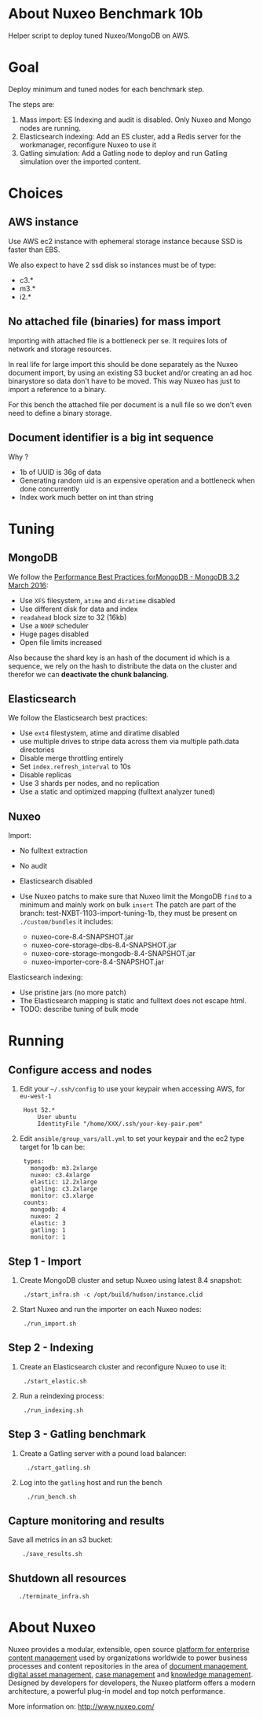 # About Nuxeo Benchmark 10b

Helper script to deploy tuned Nuxeo/MongoDB on AWS.

# Goal

  Deploy minimum and tuned nodes for each benchmark step.

  The steps are:
  1. Mass import: ES Indexing and audit is disabled. Only Nuxeo and Mongo nodes are running.
  2. Elasticsearch indexing: Add an ES cluster, add a Redis server for the workmanager, reconfigure Nuxeo to use it 
  3. Gatling simulation: Add a Gatling node to deploy and run Gatling simulation over the imported content.

# Choices

## AWS instance

  Use AWS ec2 instance with ephemeral storage instance because SSD is faster than EBS.

  We also expect to have 2 ssd disk so instances must be of type:

  - c3.*
  - m3.*
  - i2.*

## No attached file (binaries) for mass import

  Importing with attached file is a bottleneck per se. It requires lots of network and storage resources.

  In real life for large import this should be done separately as the Nuxeo document import,
  by using an existing S3 bucket and/or creating an ad hoc binarystore so data don't have to be moved.
  This way Nuxeo has just to import a reference to a binary.

  For this bench the attached file per document is a null file so we don't even need to define a binary storage.


## Document identifier is a big int sequence

   Why ?
   - 1b of UUID is 36g of data
   - Generating random uid is an expensive operation and a bottleneck when done concurrently
   - Index work much better on int than string


# Tuning

## MongoDB

  We follow the [Performance Best Practices forMongoDB - MongoDB 3.2 March 2016](https://www.mongodb.com/collateral/mongodb-performance-best-practices):

  - Use `XFS` filesystem, `atime` and `diratime` disabled
  - Use different disk for data and index
  - `readahead` block size to 32 (16kb)
  - Use a `NOOP` scheduler
  - Huge pages disabled
  - Open file limits increased


  Also because the shard key is an hash of the document id which is a sequence, we rely
  on the hash to distribute the data on the cluster and therefor we can **deactivate the
  chunk balancing**.

## Elasticsearch

  We follow the Elasticsearch best practices:

  - Use `ext4` filestystem, atime and diratime disabled
  - use multiple drives to stripe data across them via multiple path.data directories
  - Disable merge throttling entirely
  - Set `index.refresh_interval` to 10s
  - Disable replicas
  - Use 3 shards per nodes, and no replication
  - Use a static and optimized mapping (fulltext analyzer tuned)


## Nuxeo

  Import:

  - No fulltext extraction
  - No audit
  - Elasticsearch disabled
  - Use Nuxeo patchs to make sure that Nuxeo limit the MongoDB `find` to a minimum and mainly work on bulk `insert`
     The patch are part of the branch: test-NXBT-1103-import-tuning-1b, they must be present on `./custom/bundles`
     it includes:

    - nuxeo-core-8.4-SNAPSHOT.jar
    - nuxeo-core-storage-dbs-8.4-SNAPSHOT.jar
    - nuxeo-core-storage-mongodb-8.4-SNAPSHOT.jar
    - nuxeo-importer-core-8.4-SNAPSHOT.jar


  Elasticsearch indexing:

  - Use pristine jars (no more patch)
  - The Elasticsearch mapping is static and fulltext does not escape html.
  - TODO: describe tuning of bulk mode


# Running

## Configure access and nodes

1. Edit your `~/.ssh/config` to use your keypair when accessing AWS, for `eu-west-1`

        Host 52.*
            User ubuntu
            IdentityFile "/home/XXX/.ssh/your-key-pair.pem"


2. Edit `ansible/group_vars/all.yml` to set your keypair and the ec2 type target for 1b can be:

        types:
          mongodb: m3.2xlarge
          nuxeo: c3.4xlarge
          elastic: i2.2xlarge
          gatling: c3.2xlarge
          monitor: c3.xlarge
        counts:
          mongodb: 4
          nuxeo: 2
          elastic: 3
          gatling: 1
          monitor: 1

## Step 1 - Import

1. Create MongoDB cluster and setup Nuxeo using latest 8.4 snapshot:

        ./start_infra.sh -c /opt/build/hudson/instance.clid


2. Start Nuxeo and run the importer on each Nuxeo nodes:

        ./run_import.sh


## Step 2 - Indexing

1. Create an Elasticsearch cluster and reconfigure Nuxeo to use it:

        ./start_elastic.sh


2. Run a reindexing process:

        ./run_indexing.sh


## Step 3 - Gatling benchmark

1. Create a Gatling server with a pound load balancer:

         ./start_gatling.sh

2. Log into the `gatling` host and run the bench

         ./run_bench.sh


## Capture monitoring and results

Save all metrics in an s3 bucket:

        ./save_results.sh

## Shutdown all resources

       ./terminate_infra.sh

# About Nuxeo

Nuxeo provides a modular, extensible, open source
[platform for enterprise content management](http://www.nuxeo.com/products/content-management-platform) used by organizations worldwide to power business processes and content repositories in the area of
[document management](http://www.nuxeo.com/solutions/document-management),
[digital asset management](http://www.nuxeo.com/solutions/digital-asset-management),
[case management](http://www.nuxeo.com/case-management) and [knowledge management](http://www.nuxeo.com/solutions/advanced-knowledge-base/). Designed
by developers for developers, the Nuxeo platform offers a modern
architecture, a powerful plug-in model and top notch performance.

More information on: <http://www.nuxeo.com/>
